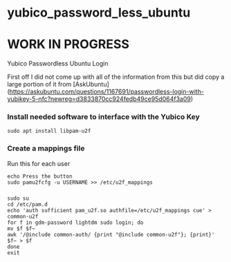 # yubico_password_less_ubuntu

# WORK IN PROGRESS

Yubico Passwordless Ubuntu Login

First off I did not come up with all of the information from this but did copy a large portion of it from [AskUbuntu] (https://askubuntu.com/questions/1167691/passwordless-login-with-yubikey-5-nfc?newreg=d3833870cc924fedb49ce95d064f3a09)

### Install needed software to interface with the Yubico Key
```shell
sudo apt install libpam-u2f
```

### Create a mappings file
Run this for each user
```shell
echo Press the button
sudo pamu2fcfg -u USERNAME >> /etc/u2f_mappings
```

### 

```shell
sudo su
cd /etc/pam.d
echo 'auth sufficient pam_u2f.so authfile=/etc/u2f_mappings cue' > common-u2f
for f in gdm-password lightdm sudo login; do
mv $f $f~
awk '/@include common-auth/ {print "@include common-u2f"}; {print}' $f~ > $f
done
exit
```
